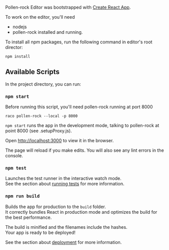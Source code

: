 Pollen-rock Editor was bootstrapped with [Create React App](https://github.com/facebook/create-react-app).

To work on the editor, you'll need

- nodejs
- pollen-rock installed and running.

To install all npm packages, run the following command in editor's
root director:

```
npm install
```

## Available Scripts

In the project directory, you can run:

### `npm start`

Before running this script, you'll need pollen-rock running at port 8000

```
raco pollen-rock --local -p 8000
```

`npm start` runs the app in the development mode, talking to
pollen-rock at point 8000 (see .setupProxy.js).

Open [http://localhost:3000](http://localhost:3000) to view it in the
browser.

The page will reload if you make edits. You will also see any lint
errors in the console.

### `npm test`

Launches the test runner in the interactive watch mode.<br>
See the section about [running tests](https://facebook.github.io/create-react-app/docs/running-tests) for more information.

### `npm run build`

Builds the app for production to the `build` folder.<br>
It correctly bundles React in production mode and optimizes the build for the best performance.

The build is minified and the filenames include the hashes.<br>
Your app is ready to be deployed!

See the section about [deployment](https://facebook.github.io/create-react-app/docs/deployment) for more information.
